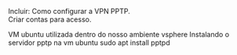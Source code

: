 Incluir:
Como configurar a VPN PPTP.  
Criar contas para acesso.  


VM ubuntu utilizada dentro do nosso ambiente vsphere
Instalando o servidor pptp na vm ubuntu
sudo apt install pptpd
